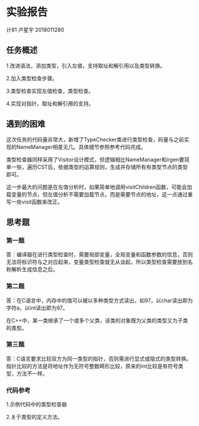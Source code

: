 # 实验报告 

计81 卢星宇 2018011280

## 任务概述

1.改进语法，添加类型，引入左值，支持取址和解引用以及类型转换。

2.加入类型检查步骤。

3.类型检查实现左值检查，类型检查。

4.实现对指针，取址和解引用的支持。

## 遇到的困难

这次任务的代码量非常大，新增了TypeChecker类进行类型检查，码量与之前实现的NameManager相差无几。具体细节参照参考代码完成。

类型检查器同样采用了Visitor设计模式，但逻辑相比NameManager和irgen要简单一些，遍历CST后，依据类型的运算规则，生成并存储所有有类型节点的类型即可。

这一步最大的问题是在左值分析时，如果简单地调用visitChildren函数，可能会加载变量的节点，但左值分析不需要加载节点，而是需要节点的地址，这一点通过重写一些visit函数来改正。

## 思考题

### 第一题

答：编译器在进行类型检查时，需要局部变量，全局变量和函数参数的信息，否则无法将标识符与之对应起来，变量类型检查就无从谈起，所以类型检查需要放到名称解析生成信息之后。

### 第二题

答：在C语言中，内存中的值可以被以多种类型方式读出，如97，以char读出即为字符a，以int读出即为97。

在C++中，某一类继承了一个或多个父类，该类的对象既为父类的类型又为子类的类型。

### 第三题

答：C语言要求比较双方为同一类型的指针，否则需进行显式或隐式的类型转换。指针比较的方法是将地址作为无符号整数畸形比较，原来的int比较是有符号类型，方法不一样。

### 代码参考

1.示例代码中的类型检查器

2.关于类型的定义方法。

